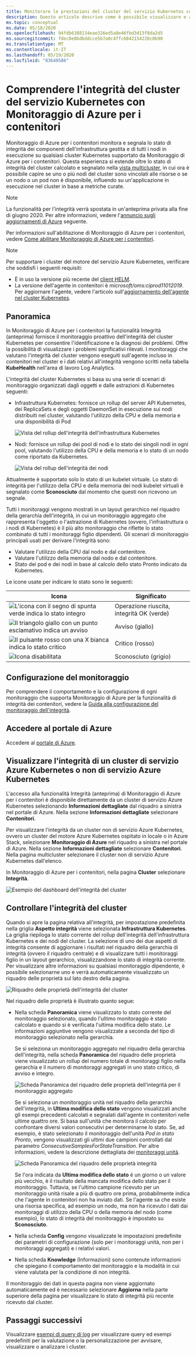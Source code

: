 ```yaml
---
title: Monitorare le prestazioni del cluster del servizio Kubernetes con Monitoraggio di Azure per i contenitori | Microsoft Docs
description: Questo articolo descrive come è possibile visualizzare e analizzare l'integrità dei cluster di servizio Azure Kubernetes o non di servizio Azure Kubernetes con Monitoraggio di Azure per i contenitori.
ms.topic: conceptual
ms.date: 05/18/2020
ms.openlocfilehash: 94fdb6388134eae326ed5a8e46fbd3d13f8da2d5
ms.sourcegitcommit: fdec8e8bdbddcce5b7a0c4ffc6842154220c8b90
ms.translationtype: MT
ms.contentlocale: it-IT
ms.lasthandoff: 05/19/2020
ms.locfileid: "83649586"
---
```

# <a name="understand-kubernetes-cluster-health-with-azure-monitor-for-containers"></a>Comprendere l'integrità del cluster del servizio Kubernetes con Monitoraggio di Azure per i contenitori

Monitoraggio di Azure per i contenitori monitora e segnala lo stato di integrità dei componenti dell'infrastruttura gestita e di tutti i nodi in esecuzione su qualsiasi cluster Kubernetes supportato da Monitoraggio di Azure per i contenitori. Questa esperienza si estende oltre lo stato di integrità del cluster calcolato e segnalato nella [vista multicluster](container-insights-analyze.md#multi-cluster-view-from-azure-monitor), in cui ora è possibile capire se uno o più nodi del cluster sono vincolati alle risorse o se un nodo o un pod non è disponibile, influendo su un'applicazione in esecuzione nel cluster in base a metriche curate.

>[!NOTE]
>La funzionalità per l'integrità verrà spostata in un'anteprima privata alla fine di giugno 2020. Per altre informazioni, vedere l'[annuncio sugli aggiornamenti di Azure](https://azure.microsoft.com/updates/ci-health-limited-preview/) seguente.
>

Per informazioni sull'abilitazione di Monitoraggio di Azure per i contenitori, vedere [Come abilitare Monitoraggio di Azure per i contenitori](container-insights-onboard.md).

>[!NOTE]
>Per supportare i cluster del motore del servizio Azure Kubernetes, verificare che soddisfi i seguenti requisiti:
>- È in uso la versione più recente del [client HELM](https://helm.sh/docs/using_helm/).
>- La versione dell'agente in contenitori è *microsoft/oms:ciprod11012019*. Per aggiornare l'agente, vedere l'articolo sull'[aggiornamento dell'agente nel cluster Kubernetes](container-insights-manage-agent.md#how-to-upgrade-the-azure-monitor-for-containers-agent).
>

## <a name="overview"></a>Panoramica

In Monitoraggio di Azure per i contenitori la funzionalità Integrità (anteprima) fornisce il monitoraggio proattivo dell'integrità del cluster Kubernetes per consentire l'identificazione e la diagnosi dei problemi. Offre la possibilità di visualizzare i problemi significativi rilevati. I monitoraggi che valutano l'integrità del cluster vengono eseguiti sull'agente incluso in contenitori nel cluster e i dati relativi all'integrità vengono scritti nella tabella **KubeHealth** nell'area di lavoro Log Analytics. 

L'integrità del cluster Kubernetes si basa su una serie di scenari di monitoraggio organizzati dagli oggetti e dalle astrazioni di Kubernetes seguenti:

- Infrastruttura Kubernetes: fornisce un rollup del server API Kubernetes, dei ReplicaSets e degli oggetti DaemonSet in esecuzione sui nodi distribuiti nel cluster, valutando l'utilizzo della CPU e della memoria e una disponibilità di Pod

    ![Vista del rollup dell'integrità dell'infrastruttura Kubernetes](./media/container-insights-health/health-view-kube-infra-01.png)

- Nodi: fornisce un rollup dei pool di nodi e lo stato dei singoli nodi in ogni pool, valutando l'utilizzo della CPU e della memoria e lo stato di un nodo come riportato da Kubernetes.

    ![Vista del rollup dell'integrità dei nodi](./media/container-insights-health/health-view-nodes-01.png)

Attualmente è supportato solo lo stato di un kubelet virtuale. Lo stato di integrità per l'utilizzo della CPU e della memoria dei nodi kubelet virtuali è segnalato come **Sconosciuto** dal momento che questi non ricevono un segnale.

Tutti i monitoraggi vengono mostrati in un layout gerarchico nel riquadro della gerarchia dell'integrità, in cui un monitoraggio aggregato che rappresenta l'oggetto o l'astrazione di Kubernetes (ovvero, l'infrastruttura o i nodi di Kubernetes) è il più alto monitoraggio che riflette lo stato combinato di tutti i monitoraggi figlio dipendenti. Gli scenari di monitoraggio principali usati per derivare l'integrità sono:

* Valutare l'utilizzo della CPU dal nodo e dal contenitore.
* Valutare l'utilizzo della memoria dal nodo e dal contenitore.
* Stato dei pod e dei nodi in base al calcolo dello stato Pronto indicato da Kubernetes.

Le icone usate per indicare lo stato sono le seguenti:

|Icona|Significato|  
|--------|-----------|  
|![L'icona con il segno di spunta verde indica lo stato integro](./media/container-insights-health/healthyicon.png)|Operazione riuscita, integrità OK (verde)|  
|![Il triangolo giallo con un punto esclamativo indica un avviso](./media/container-insights-health/warningicon.png)|Avviso (giallo)|  
|![Il pulsante rosso con una X bianca indica lo stato critico](./media/container-insights-health/criticalicon.png)|Critico (rosso)|  
|![Icona disabilitata](./media/container-insights-health/grayicon.png)|Sconosciuto (grigio)|  

## <a name="monitor-configuration"></a>Configurazione del monitoraggio

Per comprendere il comportamento e la configurazione di ogni monitoraggio che supporta Monitoraggio di Azure per la funzionalità di integrità dei contenitori, vedere la [Guida alla configurazione del monitoraggio dell'integrità](container-insights-health-monitors-config.md).

## <a name="sign-in-to-the-azure-portal"></a>Accedere al portale di Azure

Accedere al [portale di Azure](https://portal.azure.com). 

## <a name="view-health-of-an-aks-or-non-aks-cluster"></a>Visualizzare l'integrità di un cluster di servizio Azure Kubernetes o non di servizio Azure Kubernetes

L'accesso alla funzionalità Integrità (anteprima) di Monitoraggio di Azure per i contenitori è disponibile direttamente da un cluster di servizio Azure Kubernetes selezionando **Informazioni dettagliate** dal riquadro a sinistra nel portale di Azure. Nella sezione **Informazioni dettagliate** selezionare **Contenitori**. 

Per visualizzare l'integrità da un cluster non di servizio Azure Kubernetes, ovvero un cluster del motore Azure Kubernetes ospitato in locale o in Azure Stack, selezionare **Monitoraggio di Azure** nel riquadro a sinistra nel portale di Azure. Nella sezione **Informazioni dettagliate** selezionare **Contenitori**.  Nella pagina multicluster selezionare il cluster non di servizio Azure Kubernetes dall'elenco.

In Monitoraggio di Azure per i contenitori, nella pagina **Cluster** selezionare **Integrità**.

![Esempio del dashboard dell'integrità del cluster](./media/container-insights-health/container-insights-health-page.png)

## <a name="review-cluster-health"></a>Controllare l'integrità del cluster

Quando si apre la pagina relativa all'integrità, per impostazione predefinita nella griglia **Aspetto integrità** viene selezionata **Infrastruttura Kubernetes**.  La griglia riepiloga lo stato corrente del rollup dell'integrità dell'infrastruttura Kubernetes e dei nodi del cluster. La selezione di uno dei due aspetti di integrità consente di aggiornare i risultati nel riquadro della gerarchia di integrità (ovvero il riquadro centrale) e di visualizzare tutti i monitoraggi figlio in un layout gerarchico, visualizzandone lo stato di integrità corrente. Per visualizzare altre informazioni su qualsiasi monitoraggio dipendente, è possibile selezionarne uno e verrà automaticamente visualizzato un riquadro delle proprietà sul lato destro della pagina. 

![Riquadro delle proprietà dell'integrità del cluster](./media/container-insights-health/health-view-property-pane.png)

Nel riquadro delle proprietà è illustrato quanto segue:

- Nella scheda **Panoramica** viene visualizzato lo stato corrente del monitoraggio selezionato, quando l'ultimo monitoraggio è stato calcolato e quando si è verificata l'ultima modifica dello stato. Le informazioni aggiuntive vengono visualizzate a seconda del tipo di monitoraggio selezionato nella gerarchia.

    Se si seleziona un monitoraggio aggregato nel riquadro della gerarchia dell'integrità, nella scheda **Panoramica** del riquadro delle proprietà viene visualizzato un rollup del numero totale di monitoraggi figlio nella gerarchia e il numero di monitoraggi aggregati in uno stato critico, di avviso e integro. 

    ![Scheda Panoramica del riquadro delle proprietà dell'integrità per il monitoraggio aggregato](./media/container-insights-health/health-overview-aggregate-monitor.png)

    Se si seleziona un monitoraggio unità nel riquadro della gerarchia dell'integrità, in **Ultima modifica dello stato** vengono visualizzati anche gli esempi precedenti calcolati e segnalati dall'agente in contenitori nelle ultime quattro ore. Si basa sull'unità che monitora il calcolo per confrontare diversi valori consecutivi per determinarne lo stato. Se, ad esempio, è stato selezionato il monitoraggio dell'unità *Pod in stato Pronto*, vengono visualizzati gli ultimi due campioni controllati dal parametro *ConsecutiveSamplesForStateTransition*. Per altre informazioni, vedere la descrizione dettagliata dei [monitoraggi unità](container-insights-health-monitors-config.md#unit-monitors).
    
    ![Scheda Panoramica del riquadro delle proprietà integrità](./media/container-insights-health/health-overview-unit-monitor.png)

    Se l'ora indicata da **Ultima modifica dello stato** è un giorno o un valore più vecchio, è il risultato della mancata modifica dello stato per il monitoraggio. Tuttavia, se l'ultimo campione ricevuto per un monitoraggio unità risale a più di quattro ore prima, probabilmente indica che l'agente in contenitori non ha inviato dati. Se l'agente sa che esiste una risorsa specifica, ad esempio un nodo, ma non ha ricevuto i dati dai monitoraggi di utilizzo della CPU o della memoria del nodo (come esempio), lo stato di integrità del monitoraggio è impostato su **Sconosciuto**.  

- Nella scheda **Config** vengono visualizzate le impostazioni predefinite dei parametri di configurazione (solo per i monitoraggi unità, non per i monitoraggi aggregati) e i relativi valori.
- Nella scheda **Knowledge** (Informazioni) sono contenute informazioni che spiegano il comportamento del monitoraggio e la modalità in cui viene valutata per la condizione di non integrità.

Il monitoraggio dei dati in questa pagina non viene aggiornato automaticamente ed è necessario selezionare **Aggiorna** nella parte superiore della pagina per visualizzare lo stato di integrità più recente ricevuto dal cluster.

## <a name="next-steps"></a>Passaggi successivi

Visualizzare [esempi di query di log](container-insights-log-search.md#search-logs-to-analyze-data) per visualizzare query ed esempi predefiniti per la valutazione o la personalizzazione per avvisare, visualizzare o analizzare i cluster.
